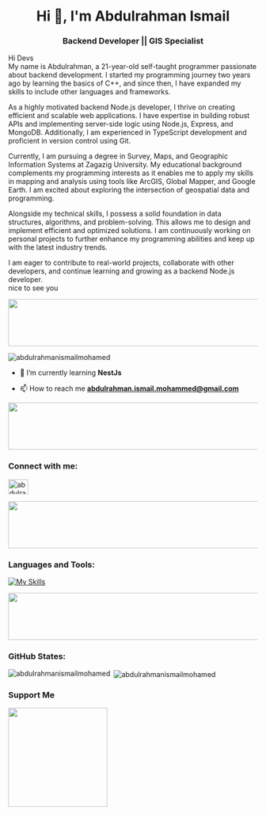 <!-- - 👋 Hi, I’m Abdulrahman Ismail 
- 👀 I’m interested in...
-  Software engineering and backend developer 
- 🌱 I’m currently learning ....
- Node JS
<hr> 
<h2> Contact with me on </h2>  
- email: abdulrahman.ismail.mohammed@gmail.com  
<hr>  
  
<p><a href="http://Wa.me/201553890802" target="_blank"><img alt="Google Play" src="https://img.shields.io/badge/whatsapp%20bussines-128C7E.svg?style=for-the-badge&logo=whatsapp&logoColor=white" /></a> <a href="https://www.facebook.com/profile.php?id=100010739979803" target="_blank"><img alt="Google Play" src="https://img.shields.io/badge/Facebook-4267B2.svg?style=for-the-badge&logo=facebook&logoColor=white" /></a> <a href="https://www.linkedin.com/in/abdulrahman-ismail-ab6a84209/" target="_blank"><img alt="Google Play" src="https://img.shields.io/badge/linkedin-0077b5.svg?style=for-the-badge&logo=linkedin&logoColor=white" /></a><p>
 -->
 <h1 align="center">Hi 👋, I'm Abdulrahman Ismail</h1>
<h3 align="center">Backend Developer || GIS Specialist</h3>
<p>Hi Devs <br>
My name is Abdulrahman, a 21-year-old self-taught programmer passionate about backend development. I started my programming journey two years ago by learning the basics of C++, and since then, I have expanded my skills to include other languages and frameworks.

As a highly motivated backend Node.js developer, I thrive on creating efficient and scalable web applications. I have expertise in building robust APIs and implementing server-side logic using Node.js, Express, and MongoDB. Additionally, I am experienced in TypeScript development and proficient in version control using Git.

Currently, I am pursuing a degree in Survey, Maps, and Geographic Information Systems at Zagazig University. My educational background complements my programming interests as it enables me to apply my skills in mapping and analysis using tools like ArcGIS, Global Mapper, and Google Earth. I am excited about exploring the intersection of geospatial data and programming.

Alongside my technical skills, I possess a solid foundation in data structures, algorithms, and problem-solving. This allows me to design and implement efficient and optimized solutions. I am continuously working on personal projects to further enhance my programming abilities and keep up with the latest industry trends.

I am eager to contribute to real-world projects, collaborate with other developers, and continue learning and growing as a backend Node.js developer. <br>
nice to see you<p>

 <img src="https://github.com/Govindv7555/Govindv7555/blob/main/49e76e0596857673c5c80c85b84394c1.gif" width=800px height=95px>

<p align="left"> <img src="https://komarev.com/ghpvc/?username=abdulrahmanismailmohamed&label=Profile%20views&color=0e75b6&style=flat" alt="abdulrahmanismailmohamed" /> </p>

- 🌱 I’m currently learning **NestJs** 

- 📫 How to reach me **abdulrahman.ismail.mohammed@gmail.com**

 <img src="https://github.com/Govindv7555/Govindv7555/blob/main/49e76e0596857673c5c80c85b84394c1.gif" width=800px height=95px>

<h3 align="left">Connect with me: </h3>
<p align="left">
<a href="https://linkedin.com/in/abdulrahman-ismail-ab6a84209" target="blank"><img align="center" src="https://raw.githubusercontent.com/rahuldkjain/github-profile-readme-generator/master/src/images/icons/Social/linked-in-alt.svg" alt="abdulrahman-ismail-ab6a84209" height="30" width="40" /></a>
</p>

 <img src="https://github.com/Govindv7555/Govindv7555/blob/main/49e76e0596857673c5c80c85b84394c1.gif" width=800px height=95px>

<h3 align="left">Languages and Tools:</h3>
<!-- <p align="left"> <a href="https://www.w3schools.com/cpp/" target="_blank" rel="noreferrer"> <img src="https://raw.githubusercontent.com/devicons/devicon/master/icons/cplusplus/cplusplus-original.svg" alt="cplusplus" width="40" height="40"/> </a> <a href="https://www.w3schools.com/css/" target="_blank" rel="noreferrer"> <img src="https://raw.githubusercontent.com/devicons/devicon/master/icons/css3/css3-original-wordmark.svg" alt="css3" width="40" height="40"/> </a> <a href="https://expressjs.com" target="_blank" rel="noreferrer"> <img src="https://raw.githubusercontent.com/devicons/devicon/master/icons/express/express-original-wordmark.svg" alt="express" width="40" height="40"/> </a> <a href="https://git-scm.com/" target="_blank" rel="noreferrer"> <img src="https://www.vectorlogo.zone/logos/git-scm/git-scm-icon.svg" alt="git" width="40" height="40"/> </a> <a href="https://developer.mozilla.org/en-US/docs/Web/JavaScript" target="_blank" rel="noreferrer"> <img src="https://raw.githubusercontent.com/devicons/devicon/master/icons/javascript/javascript-original.svg" alt="javascript" width="40" height="40"/> </a> <a href="https://jestjs.io" target="_blank" rel="noreferrer"> <img src="https://www.vectorlogo.zone/logos/jestjsio/jestjsio-icon.svg" alt="jest" width="40" height="40"/> </a> <a href="https://www.linux.org/" target="_blank" rel="noreferrer"> <img src="https://raw.githubusercontent.com/devicons/devicon/master/icons/linux/linux-original.svg" alt="linux" width="40" height="40"/> </a> <a href="https://www.mongodb.com/" target="_blank" rel="noreferrer"> <img src="https://raw.githubusercontent.com/devicons/devicon/master/icons/mongodb/mongodb-original-wordmark.svg" alt="mongodb" width="40" height="40"/> </a> <a href="https://nodejs.org" target="_blank" rel="noreferrer"> <img src="https://raw.githubusercontent.com/devicons/devicon/master/icons/nodejs/nodejs-original-wordmark.svg" alt="nodejs" width="40" height="40"/> </a> </p> -->

<!-- [![My Skills](https://skillicons.dev/icons?i=js,html,css,c,cs,cpp,py)](https://skillicons.dev) -->

[![My Skills](https://skillicons.dev/icons?i=js,html,css,cpp,typescript,nestjs,androidstudio,bootstrap,git,github,idea,ktor,linux,mongodb,mysql,expressjs,nodejs,pug,stackoverflow,visualstudio,vscode)](https://skillicons.dev)
<br/>

 <img src="https://github.com/Govindv7555/Govindv7555/blob/main/49e76e0596857673c5c80c85b84394c1.gif" width=800px height=95px>

<!-- <div align="center">
<img width="46%" src="https://github-readme-stats.vercel.app/api/top-langs/?username=abdulrahmanismailmohamed&layout=compact&hide_border=true&theme=onedark">
<img width="48%" src="https://github-readme-streak-stats.herokuapp.com/?user=abdulrahmanismailmohamed&hide_border=true&theme=onedark">
 <a href="https://github.com/abdulrahmanismailmohamed">
 <img align="center" src="https://github-readme-stats.vercel.app/api?username=abdulrahmanismailmohamed&show_icons=true&theme=onedark&line_height=27" alt="Abdulrahman Ismailgithub stats"/>
</a>
</div> --> 

<h3 align="left">GitHub States:</h3>

<p><img align="left" src="https://github-readme-stats.vercel.app/api/top-langs?username=abdulrahmanismailmohamed&show_icons=true&locale=en&layout=compact" alt="abdulrahmanismailmohamed" /></p>

<p>&nbsp;<img align="center" src="https://github-readme-stats.vercel.app/api?username=abdulrahmanismailmohamed&show_icons=true&locale=en" alt="abdulrahmanismailmohamed" /></p>


### Support Me

<a href="https://www.buymeacoffee.com/abdulrahmanI"><img src="https://cdn.buymeacoffee.com/buttons/v2/default-yellow.png" width="200" /></a>

<!-- <p><img align="center" src="https://github-readme-streak-stats.herokuapp.com/?user=abdulrahmanismailmohamed&" alt="abdulrahmanismailmohamed" /></p>
 -->
